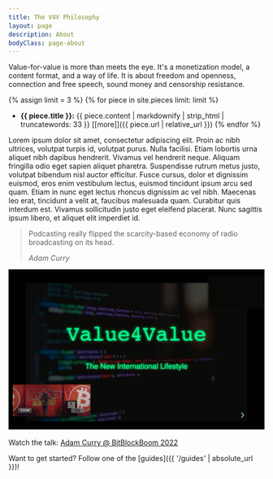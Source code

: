 ```yaml
---
title: The V4V Philosophy
layout: page
description: About
bodyClass: page-about
---
```


Value-for-value is more than meets the eye. It's a monetization model, a content
format, and a way of life. It is about freedom and openness, connection and free
speech, sound money and censorship resistance.

{% assign limit = 3 %}
{% for piece in site.pieces limit: limit %}
  - **{{ piece.title }}:** {{ piece.content | markdownify | strip_html | truncatewords: 33 }} [[more]]({{ piece.url | relative_url }})
{% endfor %}

Lorem ipsum dolor sit amet, consectetur adipiscing elit. Proin ac nibh ultrices,
volutpat turpis id, volutpat purus. Nulla facilisi. Etiam lobortis urna aliquet
nibh dapibus hendrerit. Vivamus vel hendrerit neque. Aliquam fringilla odio eget
sapien aliquet pharetra. Suspendisse rutrum metus justo, volutpat bibendum nisl
auctor efficitur. Fusce cursus, dolor et dignissim euismod, eros enim vestibulum
lectus, euismod tincidunt ipsum arcu sed quam. Etiam in nunc eget lectus rhoncus
dignissim ac vel nibh. Maecenas leo erat, tincidunt a velit at, faucibus
malesuada quam. Curabitur quis interdum est. Vivamus sollicitudin justo eget
eleifend placerat. Nunc sagittis ipsum libero, et aliquet elit imperdiet id.

> Podcasting really flipped the scarcity-based economy of radio broadcasting on
> its head.
>
> <cite>Adam Curry</cite>

[![Adam talking V4V @ BitBlockBoom 2022](/images/bitblockboom.jpg)](https://youtu.be/8RNsFNyCHL4?t=19964)

Watch the talk: [Adam Curry @ BitBlockBoom 2022](https://youtu.be/8RNsFNyCHL4?t=19964)

Want to get started? Follow one of the [guides]({{ '/guides' | absolute_url }})!
